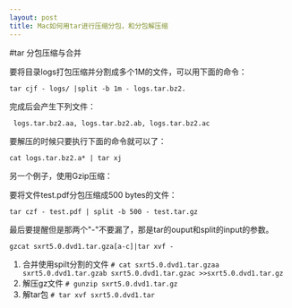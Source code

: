```yaml
---
layout: post
title: Mac如何用tar进行压缩分包，和分包解压缩
---
```

#tar 分包压缩与合并  

要将目录logs打包压缩并分割成多个1M的文件，可以用下面的命令：
 
```
tar cjf - logs/ |split -b 1m - logs.tar.bz2.
```

完成后会产生下列文件：

```
 logs.tar.bz2.aa, logs.tar.bz2.ab, logs.tar.bz2.ac
```

要解压的时候只要执行下面的命令就可以了：

```
cat logs.tar.bz2.a* | tar xj
```

另一个例子，使用Gzip压缩：

要将文件test.pdf分包压缩成500 bytes的文件：

```
tar czf - test.pdf | split -b 500 - test.tar.gz
```
最后要提醒但是那两个"-"不要漏了，那是tar的ouput和split的input的参数。

```
gzcat sxrt5.0.dvd1.tar.gza[a-c]|tar xvf -
```

1. 合并使用spilt分割的文件 
   `# cat sxrt5.0.dvd1.tar.gzaa  sxrt5.0.dvd1.tar.gzab sxrt5.0.dvd1.tar.gzac >>sxrt5.0.dvd1.tar.gz`
2. 解压gz文件
   `# gunzip sxrt5.0.dvd1.tar.gz`
3. 解tar包
   `# tar xvf sxrt5.0.dvd1.tar` 

